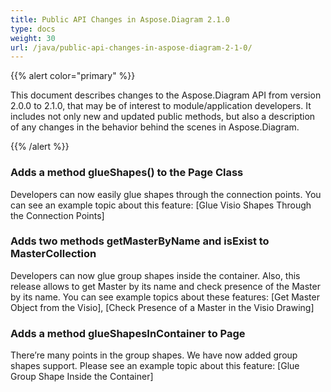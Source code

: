 ```yaml
---
title: Public API Changes in Aspose.Diagram 2.1.0
type: docs
weight: 30
url: /java/public-api-changes-in-aspose-diagram-2-1-0/
---
```


{{% alert color="primary" %}} 

This document describes changes to the Aspose.Diagram API from version 2.0.0 to 2.1.0, that may be of interest to module/application developers. It includes not only new and updated public methods, but also a description of any changes in the behavior behind the scenes in Aspose.Diagram. 

{{% /alert %}} 
### **Adds a method glueShapes() to the Page Class**
Developers can now easily glue shapes through the connection points. You can see an example topic about this feature: [Glue Visio Shapes Through the Connection Points]
### **Adds two methods getMasterByName and isExist to MasterCollection**
Developers can now glue group shapes inside the container. Also, this release allows to get Master by its name and check presence of the Master by its name. You can see example topics about these features: [Get Master Object from the Visio], [Check Presence of a Master in the Visio Drawing]
### **Adds a method glueShapesInContainer to Page**
There’re many points in the group shapes. We have now added group shapes support. Please see an example topic about this feature: [Glue Group Shape Inside the Container]
